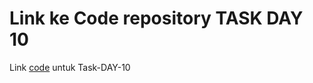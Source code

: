 # Link ke Code repository TASK DAY 10

Link [code](https://github.com/akunumanarif/MICROSERVICE-JAVA/tree/IKON-DAY-10/books/src/main/java/com/service/books) untuk Task-DAY-10
